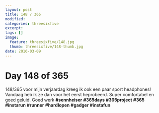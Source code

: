 ```yaml
---
layout: post
title: 148 / 365
modified:
categories: threesixfive
excerpt:
tags: []
image:
  feature: threesixfive/148.jpg
  thumb: threesixfive/148-thumb.jpg
date: 2016-03-09
---
```


# Day 148 of 365

148/365 voor mijn verjaardag kreeg ik ook een paar sport headphones! Vandaag heb ik ze dan voor het eerst heprobeerd. Super comfortabel en goed geluid. Goed werk **\#sennheiser** **\#365days** **\#365project** **\#365** **\#instarun** **\#runner** **\#hardlopen** **\#gadger** **\#instafun**
